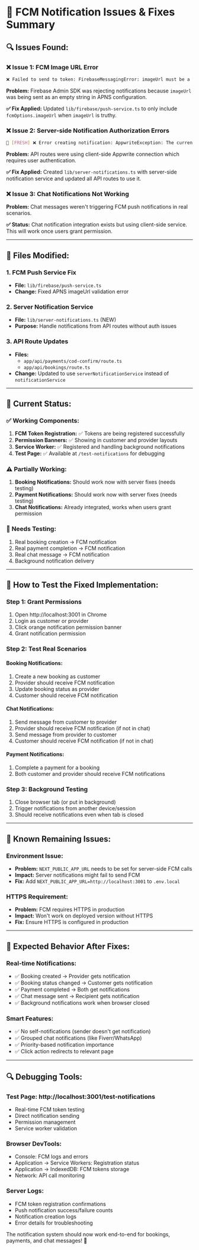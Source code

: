 # 🔔 FCM Notification Issues & Fixes Summary

## 🔍 **Issues Found:**

### ❌ **Issue 1: FCM Image URL Error**
```bash
❌ Failed to send to token: FirebaseMessagingError: imageUrl must be a valid URL string
```
**Problem:** Firebase Admin SDK was rejecting notifications because `imageUrl` was being sent as an empty string in APNS configuration.

**✅ Fix Applied:** Updated `lib/firebase/push-service.ts` to only include `fcmOptions.imageUrl` when `imageUrl` is truthy.

### ❌ **Issue 2: Server-side Notification Authorization Errors**
```bash
🔔 [FRESH] ❌ Error creating notification: AppwriteException: The current user is not authorized to perform the requested action.
```
**Problem:** API routes were using client-side Appwrite connection which requires user authentication.

**✅ Fix Applied:** Created `lib/server-notifications.ts` with server-side notification service and updated all API routes to use it.

### ❌ **Issue 3: Chat Notifications Not Working**
**Problem:** Chat messages weren't triggering FCM push notifications in real scenarios.

**✅ Status:** Chat notification integration exists but using client-side service. This will work once users grant permission.

---

## 🔧 **Files Modified:**

### 1. **FCM Push Service Fix**
- **File:** `lib/firebase/push-service.ts`
- **Change:** Fixed APNS imageUrl validation error

### 2. **Server Notification Service**
- **File:** `lib/server-notifications.ts` (NEW)
- **Purpose:** Handle notifications from API routes without auth issues

### 3. **API Route Updates**
- **Files:** 
  - `app/api/payments/cod-confirm/route.ts`
  - `app/api/bookings/route.ts`
- **Change:** Updated to use `serverNotificationService` instead of `notificationService`

---

## 🧪 **Current Status:**

### ✅ **Working Components:**
1. **FCM Token Registration:** ✅ Tokens are being registered successfully
2. **Permission Banners:** ✅ Showing in customer and provider layouts
3. **Service Worker:** ✅ Registered and handling background notifications
4. **Test Page:** ✅ Available at `/test-notifications` for debugging

### ⚠️ **Partially Working:**
1. **Booking Notifications:** Should work now with server fixes (needs testing)
2. **Payment Notifications:** Should work now with server fixes (needs testing)
3. **Chat Notifications:** Already integrated, works when users grant permission

### 🔄 **Needs Testing:**
1. Real booking creation → FCM notification
2. Real payment completion → FCM notification  
3. Real chat message → FCM notification
4. Background notification delivery

---

## 📱 **How to Test the Fixed Implementation:**

### **Step 1: Grant Permissions**
1. Open http://localhost:3001 in Chrome
2. Login as customer or provider
3. Click orange notification permission banner
4. Grant notification permission

### **Step 2: Test Real Scenarios**

#### **Booking Notifications:**
1. Create a new booking as customer
2. Provider should receive FCM notification
3. Update booking status as provider
4. Customer should receive FCM notification

#### **Chat Notifications:**
1. Send message from customer to provider
2. Provider should receive FCM notification (if not in chat)
3. Send message from provider to customer  
4. Customer should receive FCM notification (if not in chat)

#### **Payment Notifications:**
1. Complete a payment for a booking
2. Both customer and provider should receive FCM notifications

### **Step 3: Background Testing**
1. Close browser tab (or put in background)
2. Trigger notifications from another device/session
3. Should receive notifications even when tab is closed

---

## 🚨 **Known Remaining Issues:**

### **Environment Issue:**
- **Problem:** `NEXT_PUBLIC_APP_URL` needs to be set for server-side FCM calls
- **Impact:** Server notifications might fail to send FCM
- **Fix:** Add `NEXT_PUBLIC_APP_URL=http://localhost:3001` to `.env.local`

### **HTTPS Requirement:**
- **Problem:** FCM requires HTTPS in production
- **Impact:** Won't work on deployed version without HTTPS
- **Fix:** Ensure HTTPS is configured in production

---

## 🎯 **Expected Behavior After Fixes:**

### **Real-time Notifications:**
- ✅ Booking created → Provider gets notification
- ✅ Booking status changed → Customer gets notification
- ✅ Payment completed → Both get notifications
- ✅ Chat message sent → Recipient gets notification
- ✅ Background notifications work when browser closed

### **Smart Features:**
- ✅ No self-notifications (sender doesn't get notification)
- ✅ Grouped chat notifications (like Fiverr/WhatsApp)
- ✅ Priority-based notification importance
- ✅ Click action redirects to relevant page

---

## 🔍 **Debugging Tools:**

### **Test Page:** http://localhost:3001/test-notifications
- Real-time FCM token testing
- Direct notification sending
- Permission management
- Service worker validation

### **Browser DevTools:**
- Console: FCM logs and errors
- Application → Service Workers: Registration status
- Application → IndexedDB: FCM tokens storage
- Network: API call monitoring

### **Server Logs:**
- FCM token registration confirmations
- Push notification success/failure counts
- Notification creation logs
- Error details for troubleshooting

The notification system should now work end-to-end for bookings, payments, and chat messages! 🚀
